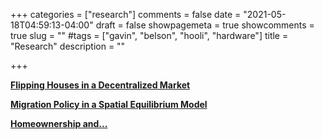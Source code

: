 +++
categories = ["research"]
comments = false
date = "2021-05-18T04:59:13-04:00"
draft = false
showpagemeta = true
showcomments = true
slug = ""
#tags = ["gavin", "belson", "hooli", "hardware"]
title = "Research"
description = ""

+++

**[Flipping Houses in a Decentralized Market](/Flippers_JMP.pdf)**


**[Migration Policy in a Spatial Equilibrium Model](/Migration.pdf)** 


**[Homeownership and...](/Homeownership.pdf)**

